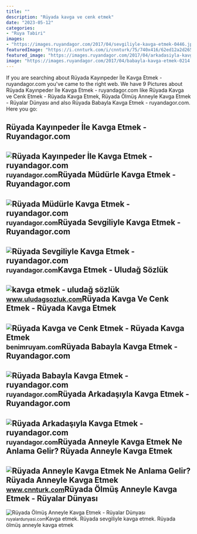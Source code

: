 ```yaml
---
title: ""
description: "Rüyada kavga ve cenk etmek"
date: "2023-05-12"
categories:
- "Ruya Tabiri"
images:
- "https://images.ruyandagor.com/2017/04/sevgiliyle-kavga-etmek-0446.jpg"
featuredImage: "https://i.cnnturk.com/i/cnnturk/75/740x416/62ed12a2d265a20a14241fd7.jpg"
featured_image: "https://images.ruyandagor.com/2017/04/arkadasiyla-kavga-etmek-1334.jpg"
image: "https://images.ruyandagor.com/2017/04/babayla-kavga-etmek-0214.jpg"
---
```


If you are searching about Rüyada Kayınpeder İle Kavga Etmek - ruyandagor.com you've came to the right web. We have 9 Pictures about Rüyada Kayınpeder İle Kavga Etmek - ruyandagor.com like Rüyada Kavga ve Cenk Etmek - Rüyada Kavga Etmek, Rüyada Ölmüş Anneyle Kavga Etmek - Rüyalar Dünyası and also Rüyada Babayla Kavga Etmek - ruyandagor.com. Here you go:

Rüyada Kayınpeder İle Kavga Etmek - Ruyandagor.com
--------------------------------------------------

 ![Rüyada Kayınpeder İle Kavga Etmek - ruyandagor.com](https://images.ruyandagor.com/2017/04/kayinpeder-ile-kavga-etmek-2329.jpg) <small>ruyandagor.com</small>Rüyada Müdürle Kavga Etmek - Ruyandagor.com
-------------------------------------------

 ![Rüyada Müdürle Kavga Etmek - ruyandagor.com](https://images.ruyandagor.com/2017/04/mudurle-kavga-etmek-1907.jpg) <small>ruyandagor.com</small>Rüyada Sevgiliyle Kavga Etmek - Ruyandagor.com
----------------------------------------------

 ![Rüyada Sevgiliyle Kavga Etmek - ruyandagor.com](https://images.ruyandagor.com/2017/04/sevgiliyle-kavga-etmek-0446.jpg) <small>ruyandagor.com</small>Kavga Etmek - Uludağ Sözlük
---------------------------

 ![kavga etmek - uludağ sözlük](https://galeri12.uludagsozluk.com/584/kavga-etmek_840662.jpg) <small>www.uludagsozluk.com</small>Rüyada Kavga Ve Cenk Etmek - Rüyada Kavga Etmek
-----------------------------------------------

 ![Rüyada Kavga ve Cenk Etmek - Rüyada Kavga Etmek](https://benimruyam.com/wp-content/uploads/2021/06/Kavga-etmek1-min.jpg) <small>benimruyam.com</small>Rüyada Babayla Kavga Etmek - Ruyandagor.com
-------------------------------------------

 ![Rüyada Babayla Kavga Etmek - ruyandagor.com](https://images.ruyandagor.com/2017/04/babayla-kavga-etmek-0214.jpg) <small>ruyandagor.com</small>Rüyada Arkadaşıyla Kavga Etmek - Ruyandagor.com
-----------------------------------------------

 ![Rüyada Arkadaşıyla Kavga Etmek - ruyandagor.com](https://images.ruyandagor.com/2017/04/arkadasiyla-kavga-etmek-1334.jpg) <small>ruyandagor.com</small>Rüyada Anneyle Kavga Etmek Ne Anlama Gelir? Rüyada Anneyle Kavga Etmek
----------------------------------------------------------------------

 ![Rüyada Anneyle Kavga Etmek Ne Anlama Gelir? Rüyada Anneyle Kavga Etmek](https://i.cnnturk.com/i/cnnturk/75/740x416/62ed12a2d265a20a14241fd7.jpg) <small>www.cnnturk.com</small>Rüyada Ölmüş Anneyle Kavga Etmek - Rüyalar Dünyası
--------------------------------------------------

 ![Rüyada Ölmüş Anneyle Kavga Etmek - Rüyalar Dünyası](http://ruyalardunyasi.com/wp-content/uploads/2030/03/Rüyada-Ölmüş-Anneyle-Kavga-Etmek.jpg) <small>ruyalardunyasi.com</small>Kavga etmek. Rüyada sevgiliyle kavga etmek. Rüyada ölmüş anneyle kavga etmek
